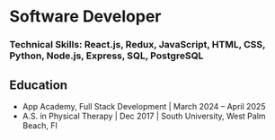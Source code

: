 # Software Developer

### Technical Skills: React.js, Redux, JavaScript, HTML, CSS, Python, Node.js, Express, SQL, PostgreSQL

## Education
- App Academy, Full Stack Development | March 2024 – April 2025 
- A.S. in Physical Therapy | Dec 2017 | South University, West Palm Beach, Fl 
